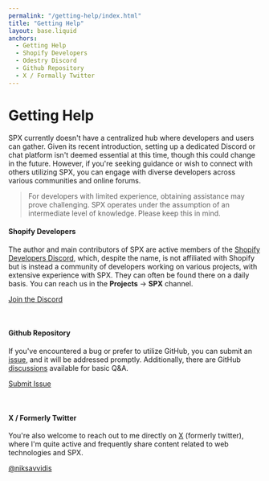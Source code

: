 ```yaml
---
permalink: "/getting-help/index.html"
title: "Getting Help"
layout: base.liquid
anchors:
  - Getting Help
  - Shopify Developers
  - Odestry Discord
  - Github Repository
  - X / Formally Twitter
---
```


# Getting Help

SPX currently doesn't have a centralized hub where developers and users can gather. Given its recent introduction, setting up a dedicated Discord or chat platform isn't deemed essential at this time, though this could change in the future. However, if you're seeking guidance or wish to connect with others utilizing SPX, you can engage with diverse developers across various communities and online forums.

> For developers with limited experience, obtaining assistance may prove challenging. SPX operates under the assumption of an intermediate level of knowledge. Please keep this in mind.

#### Shopify Developers

The author and main contributors of SPX are active members of the [Shopify Developers Discord](https://discord.gg/shopify-developers-597504637167468564), which, despite the name, is not affiliated with Shopify but is instead a community of developers working on various projects, with extensive experience with SPX. They can often be found there on a daily basis. You can reach us in the **Projects** → **SPX** channel.

[Join the Discord](https://discord.gg/shopify-developers-597504637167468564)

<br>

#### Github Repository

If you've encountered a bug or prefer to utilize GitHub, you can submit an [issue](https://github.com/panoply/spx/issues/new), and it will be addressed promptly. Additionally, there are GitHub [discussions](https://github.com/panoply/spx/discussions) available for basic Q&A.

[Submit Issue](https://github.com/panoply/spx/issues/new)

<br>

#### X / Formerly Twitter

You're also welcome to reach out to me directly on [X](https://x.com/niksavvidis) (formerly twitter), where I'm quite active and frequently share content related to web technologies and SPX.

[@niksavvidis](https://x.com/niksavvidis)
